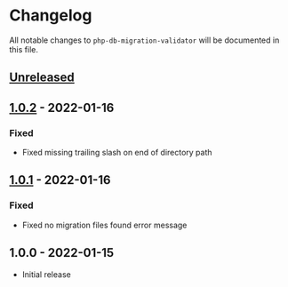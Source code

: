# Changelog

All notable changes to `php-db-migration-validator` will be documented in this file.

## [Unreleased]

## [1.0.2] - 2022-01-16

### Fixed

- Fixed missing trailing slash on end of directory path

## [1.0.1] - 2022-01-16

### Fixed

- Fixed no migration files found error message

## 1.0.0 - 2022-01-15

- Initial release

[Unreleased]: https://github.com/antonkomarev/php-db-migration-validator/compare/1.0.2...master
[1.0.2]: https://github.com/cybercog/laravel-love/compare/1.0.1...1.0.2
[1.0.1]: https://github.com/cybercog/laravel-love/compare/1.0.0...1.0.1
